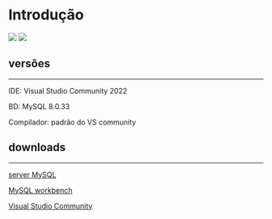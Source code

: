# Introdução
![](https://img.shields.io/badge/c%23-%2366217B?style=for-the-badge&logo=csharp&logoColor=white)
![](https://img.shields.io/badge/MySQL-%231e4c68?style=for-the-badge&logo=MySQL&logoColor=%23e3752c)











## versões
---

IDE:  Visual Studio Community 2022

BD: MySQL 8.0.33

Compilador: padrão do VS community

## downloads
---

[server MySQL](https://dev.mysql.com/downloads/file/?id=518220)

[MySQL workbench](https://dev.mysql.com/downloads/file/?id=517975)

[Visual Studio Community](https://visualstudio.microsoft.com/pt-br/vs/community/)
